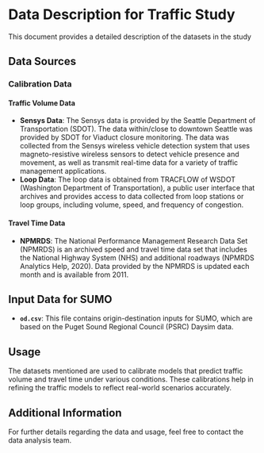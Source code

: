 # Data Description for Traffic Study

This document provides a detailed description of the datasets in the study

## Data Sources

### Calibration Data
#### Traffic Volume Data
- **Sensys Data**: The Sensys data is provided by the Seattle Department of Transportation (SDOT). The data within/close to downtown Seattle was provided by SDOT for Viaduct closure monitoring. The data was collected from the Sensys wireless vehicle detection system that uses magneto-resistive wireless sensors to detect vehicle presence and movement, as well as transmit real-time data for a variety of traffic management applications.
- **Loop Data**: The loop data is obtained from TRACFLOW of WSDOT (Washington Department of Transportation), a public user interface that archives and provides access to data collected from loop stations or loop groups, including volume, speed, and frequency of congestion.

#### Travel Time Data
- **NPMRDS**: The National Performance Management Research Data Set (NPMRDS) is an archived speed and travel time data set that includes the National Highway System (NHS) and additional roadways (NPMRDS Analytics Help, 2020). Data provided by the NPMRDS is updated each month and is available from 2011.

## Input Data for SUMO

- **`od.csv`**: This file contains origin-destination inputs for SUMO, which are based on the Puget Sound Regional Council (PSRC) Daysim data.

## Usage

The datasets mentioned are used to calibrate models that predict traffic volume and travel time under various conditions. These calibrations help in refining the traffic models to reflect real-world scenarios accurately.

## Additional Information

For further details regarding the data and usage, feel free to contact the data analysis team.

